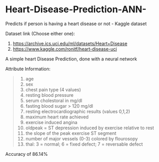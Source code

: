 # Heart-Disease-Prediction-ANN-
Predicts if person is having a heart disease or not - Kaggle dataset

Dataset link (Choose either one): 
1) https://archive.ics.uci.edu/ml/datasets/Heart+Disease
2) https://www.kaggle.com/ronitf/heart-disease-uci

A simple heart Disease Prediction, done with a neural network

Attribute Information: 
> 1. age 
> 2. sex 
> 3. chest pain type (4 values) 
> 4. resting blood pressure 
> 5. serum cholestoral in mg/dl 
> 6. fasting blood sugar > 120 mg/dl
> 7. resting electrocardiographic results (values 0,1,2)
> 8. maximum heart rate achieved 
> 9. exercise induced angina 
> 10. oldpeak = ST depression induced by exercise relative to rest 
> 11. the slope of the peak exercise ST segment 
> 12. number of major vessels (0-3) colored by flourosopy 
> 13. thal: 3 = normal; 6 = fixed defect; 7 = reversable defect

Accuracy of 86.14%
